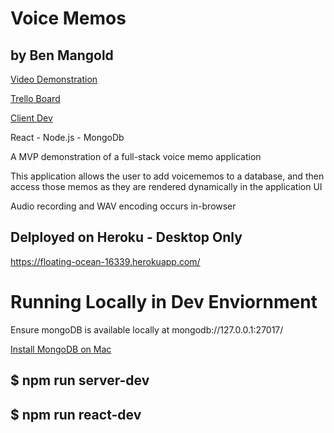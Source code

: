 # Voice Memos
## by Ben Mangold

[Video Demonstration](https://www.dropbox.com/s/9ieo7c27ytfscw7/vm-mvp-screencap.mov?dl=0)

[Trello Board](https://trello.com/b/cu52aEnq/vm-voicememos)

[Client Dev](https://github.com/benmangold/voice-memos-client)

React - Node.js - MongoDb

A MVP demonstration of a full-stack voice memo application

This application allows the user to add voicememos to a database, and then access those memos as they are rendered dynamically in the application UI

Audio recording and WAV encoding occurs in-browser

## Delployed on Heroku - Desktop Only
https://floating-ocean-16339.herokuapp.com/

# Running Locally in Dev Enviornment

Ensure mongoDB is available locally at mongodb://127.0.0.1:27017/

[Install MongoDB on Mac](https://treehouse.github.io/installation-guides/mac/mongo-mac.html)

## $ npm run server-dev
## $ npm run react-dev
